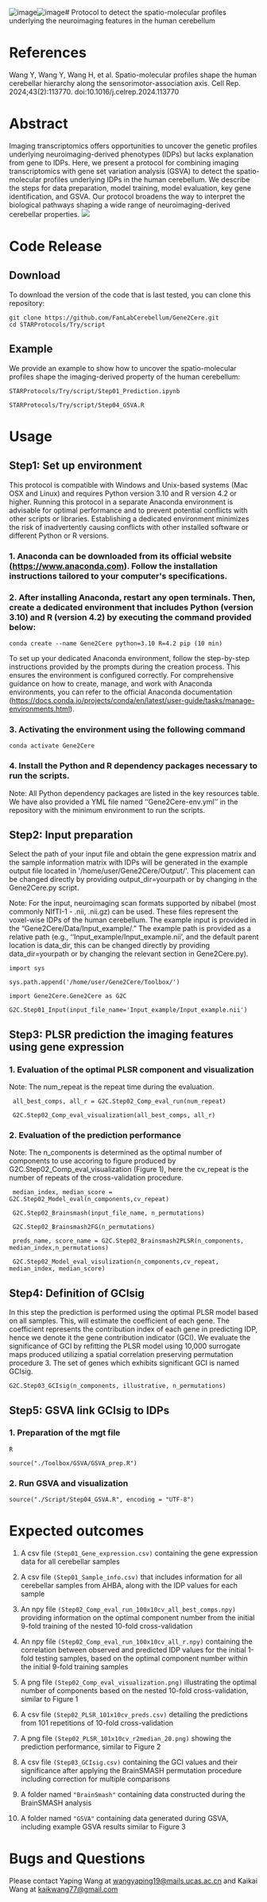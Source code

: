 ![image](https://github.com/cerebellamap/STARProtocols/assets/50706681/82986d5c-1213-4267-9463-c4b0d467d957)![image](https://github.com/cerebellamap/STARProtocols/assets/50706681/34ecc195-be25-4f52-99c3-f85c0f53a921)# Protocol to detect the spatio-molecular profiles underlying the neuroimaging features in the human cerebellum

# References
Wang Y, Wang Y, Wang H, et al. Spatio-molecular profiles shape the human cerebellar hierarchy along the sensorimotor-association axis. Cell Rep. 2024;43(2):113770. doi:10.1016/j.celrep.2024.113770

# Abstract
Imaging transcriptomics offers opportunities to uncover the genetic profiles underlying neuroimaging-derived phenotypes (IDPs) but lacks explanation from gene to IDPs. Here, we present a protocol for combining imaging transcriptomics with gene set variation analysis (GSVA) to detect the spatio-molecular profiles underlying IDPs in the human cerebellum. We describe the steps for data preparation, model training, model evaluation, key gene identification, and GSVA. Our protocol broadens the way to interpret the biological pathways shaping a wide range of neuroimaging-derived cerebellar properties.
![](https://github.com/FanLabCerebellum/Gene2Cere/blob/main/abstract.png)  

# Code Release
## Download
To download the version of the code that is last tested, you can clone this repository:


    git clone https://github.com/FanLabCerebellum/Gene2Cere.git
    cd STARProtocols/Try/script
## Example

We provide an example to show how to uncover the spatio-molecular profiles shape the imaging-derived property of the human cerebellum:

`STARProtocols/Try/script/Step01_Prediction.ipynb`

`STARProtocols/Try/script/Step04_GSVA.R`
    
# Usage
## Step1: Set up environment

This protocol is compatible with Windows and Unix-based systems (Mac OSX and Linux) and requires Python version 3.10 and R version 4.2 or higher. Running this protocol in a separate Anaconda environment is advisable for optimal performance and to prevent potential conflicts with other scripts or libraries. Establishing a dedicated environment minimizes the risk of inadvertently causing conflicts with other installed software or different Python or R versions.

### 1. Anaconda can be downloaded from its official website (https://www.anaconda.com). Follow the installation instructions tailored to your computer's specifications.
### 2. After installing Anaconda, restart any open terminals. Then, create a dedicated environment that includes Python (version 3.10) and R (version 4.2) by executing the command provided below:

    conda create --name Gene2Cere python=3.10 R=4.2 pip (10 min)

To set up your dedicated Anaconda environment, follow the step-by-step instructions provided by the prompts during the creation process. This ensures the environment is configured correctly. For comprehensive guidance on how to create, manage, and work with Anaconda environments, you can refer to the official Anaconda documentation (https://docs.conda.io/projects/conda/en/latest/user-guide/tasks/manage-environments.html). 

### 3. Activating the environment using the following command

    conda activate Gene2Cere
    
### 4. Install the Python and R dependency packages necessary to run the scripts.
Note: All Python dependency packages are listed in the key resources table. We have also provided a YML file named ‘‘Gene2Cere-env.yml’’ in the repository with the minimum environment to run the scripts.
  
## Step2: Input preparation
Select the path of your input file and obtain the gene expression matrix and the sample information matrix with IDPs will be generated in the example output file located in '/home/user/Gene2Cere/Output/'. This placement can be changed directly by providing output_dir=yourpath or by changing in the Gene2Cere.py script.

Note: For the input, neuroimaging scan formats supported by nibabel (most commonly NIfTI-1 - .nii, .nii.gz) can be used. These files represent the voxel-wise IDPs of the human cerebellum. The example input is provided in the “Gene2Cere/Data/Input_example/.” The example path is provided as a relative path (e.g., ‘‘Input_example/Input_example.nii’, and the default parent location is data_dir, this can be changed directly by providing data_dir=yourpath or by changing the relevant section in Gene2Cere.py). 


    import sys

    sys.path.append('/home/user/Gene2Cere/Toolbox/')

    import Gene2Cere.Gene2Cere as G2C

    G2C.Step01_Input(input_file_name='Input_example/Input_example.nii')

## Step3: PLSR prediction the imaging features using gene expression

### 1. Evaluation of the optimal PLSR component and visualization 
Note: The num_repeat is the repeat time during the evaluation.

     all_best_comps, all_r = G2C.Step02_Comp_eval_run(num_repeat) 
     
     G2C.Step02_Comp_eval_visualization(all_best_comps, all_r)

### 2. Evaluation of the prediction performance 

Note: The n_components is determined as  the optimal number of components to use accoring to figure produced by G2C.Step02_Comp_eval_visualization (Figure 1), here the cv_repeat is the number of repeats of the cross-validation procedure.

     median_index, median_score = G2C.Step02_Model_eval(n_components,cv_repeat) 

     G2C.Step02_Brainsmash(input_file_name, n_permutations)

     G2C.Step02_Brainsmash2FG(n_permutations)

     preds_name, score_name = G2C.Step02_Brainsmash2PLSR(n_components, median_index,n_permutations)

     G2C.Step02_Model_eval_visulization(n_components,cv_repeat, median_index, median_score)


## Step4: Definition of GCIsig

In this step the prediction is performed using the optimal PLSR model based on all samples. This, will estimate  the coefficient of each gene. The coefficient represents the contribution index of each gene in predicting IDP, hence we denote it the gene contribution indicator (GCI). We evaluate the significance of GCI by refitting the PLSR model using 10,000 surrogate maps produced utilizing a spatial correlation preserving permutation procedure 3. The set of genes which exhibits significant GCI is named GCIsig.

    G2C.Step03_GCIsig(n_components, illustrative, n_permutations)

## Step5: GSVA link GCIsig to IDPs 

### 1. Preparation of the mgt file

    R

    source("./Toolbox/GSVA/GSVA_prep.R")

### 2. Run GSVA and visualization

    source("./Script/Step04_GSVA.R", encoding = "UTF-8")

# Expected outcomes
1. A csv file ` (Step01_Gene_expression.csv) `  containing the gene expression data for all cerebellar samples

2. A csv file ` (Step01_Sample_info.csv) `  that includes information for all cerebellar samples from AHBA, along with the IDP values for each sample

3. An npy file ` (Step02_Comp_eval_run_100x10cv_all_best_comps.npy) `  providing information on the optimal component number from the initial 9-fold training of the nested 10-fold cross-validation

4. An npy file ` (Step02_Comp_eval_run_100x10cv_all_r.npy) `  containing the correlation between observed and predicted IDP values for the initial 1-fold testing samples, based on the optimal component number within the initial 9-fold training samples

5. A png file ` (Step02_Comp_eval_visualization.png) `   illustrating the optimal number of components based on the nested 10-fold cross-validation, similar to Figure 1

6. A csv file ` (Step02_PLSR_101x10cv_preds.csv) `  detailing the predictions from 101 repetitions of 10-fold cross-validation

7. A png file ` (Step02_PLSR_101x10cv_r2median_20.png) `  showing the prediction performance, similar to Figure 2


8. A csv file ` (Step03_GCIsig.csv) `  containing the GCI values and their significance after applying the BrainSMASH permutation procedure including correction for multiple comparisons

9. A folder named ` "BrainSmash" `  containing data constructed during the BrainSMASH analysis

10. A folder named ` "GSVA" `  containing data generated during GSVA, including example GSVA results similar to Figure 3

# Bugs and Questions

Please contact Yaping Wang at wangyaping19@mails.ucas.ac.cn and Kaikai Wang at kaikwang77@gmail.com








